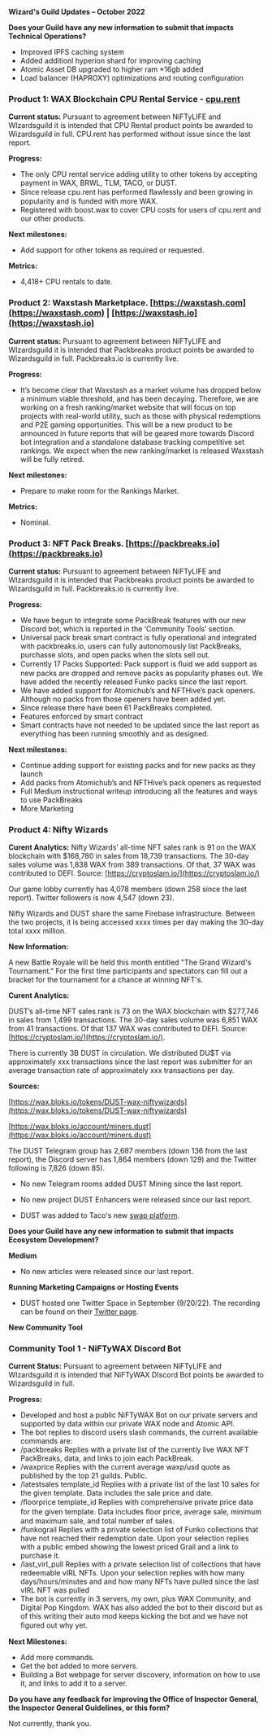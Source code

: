 **Wizard's Guild Updates – October 2022**

**Does your Guild have any new information to submit that impacts Technical Operations?**
- Improved IPFS caching system
- Added additionl hyperion shard for improving caching
- Atomic Asset DB upgraded to higher ram *16gb added
- Load balancer (HAPROXY) optimizations and routing configuration

### **Product 1: WAX Blockchain CPU Rental Service - [cpu.rent](https://cpu.rent/)**

**Current status:**
Pursuant to agreement between NiFTyLIFE and WIzardsguild it is intended that CPU Rental product points be awarded to Wizardsguild in full. CPU.rent has performed without issue since the last report.

**Progress:**
-	The only CPU rental service adding utility to other tokens by accepting payment in WAX, BRWL, TLM, TACO, or DUST.
-	Since release cpu.rent has performed ﬂawlessly and been growing in popularity and is funded with more WAX.
-	Registered with boost.wax to cover CPU costs for users of cpu.rent and our other products.

**Next milestones:**
-	Add support for other tokens as required or requested.

**Metrics:**
-	4,418+ CPU rentals to date.

### **Product 2: Waxstash Marketplace. [https://waxstash.com](https://waxstash.com) | [https://waxstash.io](https://waxstash.io)**

**Current status:**
Pursuant to agreement between NiFTyLIFE and WIzardsguild it is intended that Packbreaks product points be awarded to Wizardsguild in full. Packbreaks.io is currently live.

**Progress:**
- It’s become clear that Waxstash as a market volume has dropped below a minimum viable threshold, and has been decaying. Therefore, we are working on a fresh ranking/market website that will focus on top projects with real-world utility, such as those with physical redemptions and P2E gaming opportunities. This will be a new product to be announced in future reports that will be geared more towards Discord bot integration and a standalone database tracking competitive set rankings. We expect when the new ranking/market is released Waxstash will be fully retired.

**Next milestones:**
- Prepare to make room for the Rankings Market.

**Metrics:**
- Nominal.
 
### **Product 3: NFT Pack Breaks. [https://packbreaks.io](https://packbreaks.io)**

**Current status:**
Pursuant to agreement between NiFTyLIFE and WIzardsguild it is intended that Packbreaks product points be awarded to Wizardsguild in full. Packbreaks.io is currently live.

**Progress:**
-	We have begun to integrate some PackBreak features with our new Discord bot, which is reported in the ‘Community Tools’ section.
-	Universal pack break smart contract is fully operational and integrated with packbreaks.io, users can fully autonomously list PackBreaks, purchasse slots, and open packs when the slots sell out.
-	Currently 17 Packs Supported: Pack support is ﬂuid we add support as new packs are dropped and remove packs as popularity phases out. We have added the recently released Funko packs since the last report.
-	We have added support for Atomichub’s and NFTHive’s pack openers. Although no packs from those openers have been added yet.
-	Since release there have been 61 PackBreaks completed.
-	Features enforced by smart contract
  -	Smart contracts have not needed to be updated since the last report as everything has been running smoothly and as designed.

**Next milestones:**
-	Continue adding support for existing packs and for new packs as they launch
-	Add packs from Atomichub’s and NFTHive’s pack openers as requested
-	Full Medium instructional writeup introducing all the features and ways to use PackBreaks
-	More Marketing

### **Product 4: Nifty Wizards**

**Curent Analytics:** Nifty Wizards’ all-time NFT sales rank is 91 on the WAX blockchain with $168,780 in sales from 18,739 transactions. The 30-day sales volume was 1,838 WAX from 389 transactions. Of that, 37 WAX was contributed to DEFI. Source: [https://cryptoslam.io/](https://cryptoslam.io/)

Our game lobby currently has 4,078 members (down 258 since the last report). Twitter followers is now 4,547 (down 23).

Nifty Wizards and DUST share the same Firebase infrastructure. Between the two projects, it is being accessed xxxx times per day making the 30-day total xxxx million.

**New Information:**

A new Battle Royale will be held this month entitled "The Grand Wizard's Tournament." For the first time participants and spectators can fill out a bracket for the tournament for a chance at winning NFT's.

**Curent Analytics:**

DUST’s all-time NFT sales rank is 73 on the WAX blockchain with $277,746 in sales from 1,499 transactions. The 30-day sales volume was 6,851 WAX from 41 transactions. Of that 137 WAX was contributed to DEFI. Source: [https://cryptoslam.io/](https://cryptoslam.io/). 

There is currently 3B DUST in circulation. We distributed DU$T via approximately xxx transactions since the last report was submitter for an average transaction rate of approximately xxx transactions per day.

**Sources:**

[https://wax.bloks.io/tokens/DUST-wax-niftywizards](https://wax.bloks.io/tokens/DUST-wax-niftywizards)

[https://wax.bloks.io/account/miners.dust](https://wax.bloks.io/account/miners.dust)

The DUST Telegram group has 2,687 members (down 136 from the last report), the Discord server has 1,864 members (down 129) and the Twitter following is 7,826 (down 85). 

- No new Telegram rooms added DUST Mining since the last report. 

- No new project DUST Enhancers were released since our last report.

- DUST was added to Taco's new [swap platform](https://swap.tacocrypto.io/swap?output=WAX-eosio.token&input=DUST-niftywizards).

**Does your Guild have any new information to submit that impacts Ecosystem Development?**

**Medium**

- No new articles were released since our last report.

**Running Marketing Campaigns or Hosting Events**

- DUST hosted one Twitter Space in September (9/20/22). The recording can be found on their [Twitter page](https://twitter.com/dustismagic).

**New Community Tool**

### **Community Tool 1 - NiFTyWAX Discord Bot**

**Current Status:** 
Pursuant to agreement between NiFTyLIFE and WIzardsguild it is intended that NiFTyWAX DIscord Bot points be awarded to Wizardsguild in full. 

**Progress:**
-	Developed and host a public NiFTyWAX Bot on our private servers and supported by data within our private WAX node and Atomic API.
-	The bot replies to discord users slash commands, the current available commands are:
-	/packbreaks Replies with a private list of the currently live WAX NFT PackBreaks, data, and links to join each PackBreak.
-	/waxprice Replies with the current average waxp/usd quote as published by the top 21 guilds. Public.
-	/latestsales template_id Replies with a private list of the last 10 sales for the given template. Data includes the sale price and date.
-	/ﬂoorprice template_id Replies with comprehensive private price data for the given template. Data includes ﬂoor price, average sale, minimum and maximum sale, and total number of sales.
-	/funkograil Replies with a private selection list of Funko collections that have not reached their redemption date. Upon your selection replies with a public embed showing the lowest priced Grail and a link to purchase it.
-	/last_virl_pull Replies with a private selection list of collections that have redeemable vIRL NFTs. Upon your selection replies with how many days/hours/minutes and and how many NFTs have pulled since the last vIRL NFT was pulled
-	The bot is currently in 3 servers, my own, plus WAX Community, and Digital Pop Kingdom. WAX has also added the bot to their discord but as of this writing their auto mod keeps kicking the bot and we have not ﬁgured out why yet.

**Next Milestones:**
-	Add more commands.
-	Get the bot added to more servers.
-	Building a Bot webpage for server discovery, information on how to use it, and links to add it to a server.

**Do you have any feedback for improving the Office of Inspector General, the Inspector General Guidelines, or this form?**

Not currently, thank you.
